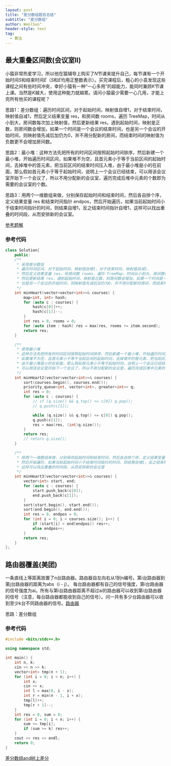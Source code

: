 ```yaml
---
layout: post
title: "差分数组题目总结"
subtitle: "差分数组"
author: WenlSun"
header-style: text
tag:
  - 算法
---
```


## 最大重叠区间数(会议室II)

小猿非常热爱学习，所以他在猿辅导上购买了$N$节课来提升自己，每节课有一个开始时间$S$和结束时间$E$（$S$和$E$均用正整数表示）。买完课程后，粗心的小袁发现这些课程之间有些时间冲突，幸好小猿有一种“一心多用”的超能力，能同时兼顾$K$节课上课。当然是$K$越大，使用这种能力就越累。请问小猿最少需要一心几用，才能上完所有他买的课程呢？

思路1：差分数组：遍历时间区间，对于起始时间，映射值自增1，对于结束时间，映射值自减1，然后定义结果变量 res，和房间数 rooms，遍历 TreeMap，时间从小到大，房间数每次加上映射值，然后更新结果 res，遇到起始时间，映射是正数，则房间数会增加，如果一个时间是一个会议的结束时间，也是另一个会议的开始时间，则映射值先减后加仍为0，并不用分配新的房间，而结束时间的映射值为负数更不会增加房间数。

思路2：最小堆：这种方法先把所有的时间区间按照起始时间排序，然后新建一个最小堆，开始遍历时间区间，如果堆不为空，且首元素小于等于当前区间的起始时间，去掉堆中的首元素，把当前区间的结束时间压入堆，由于最小堆是小的在前面，那么假如首元素小于等于起始时间，说明上一个会议已经结束，可以用该会议室开始下一个会议了，所以不用分配新的会议室，遍历完成后堆中元素的个数即为需要的会议室的个数。

思路3：用两个一维数组来做，分别保存起始时间和结束时间，然后各自排个序，定义结果变量 res 和结束时间指针 endpos，然后开始遍历，如果当前起始时间小于结束时间指针的时间，则结果自增1，反之结束时间指针自增1，这样可以找出重叠的时间段，从而安排新的会议室。

[参考题解](https://www.cnblogs.com/grandyang/p/5244720.html)

### 参考代码

```c++
class Solution{
    public:
    /**
     * 采用差分数组
     * 遍历时间区间，对于起始时间，映射值自增1，对于结束时间，映射值自减1，
     * 然后定义结果变量 res，和房间数 rooms，遍历 TreeMap，时间从小到大，房间数每次加上映射值，
     * 然后更新结果 res，遇到起始时间，映射是正数，则房间数会增加，如果一个时间是一个会议的结束时间，
     * 也是另一个会议的开始时间，则映射值先减后加仍为0，并不用分配新的房间，而结束时间的映射值为负数更不会增加房间数。
     */
    int minHeart(vector<vector<int>>& courses) {
        map<int, int> hash;
        for (auto c : courses) {
            hash[c[0]]++;
            hash[c[1]]--;
        }
        int res = 0, rooms = 0;
        for (auto item : hash) res = max(res, rooms += item.second);
        return res;
    }

    /**
     * 使用最小堆
     * 这种方法先把所有的时间区间按照起始时间排序，然后新建一个最小堆，开始遍历时间区间，
     * 如果堆不为空，且首元素小于等于当前区间的起始时间，去掉堆中的首元素，把当前区间的结束时间压入堆，
     * 由于最小堆是小的在前面，那么假如首元素小于等于起始时间，说明上一个会议已经结束，
     * 可以用该会议室开始下一个会议了，所以不用分配新的会议室，遍历完成后堆中元素的个数即为需要的会议室的个数。
     */
    int minHeart2(vector<vector<int>>& courses) {
        sort(courses.begin(), courses.end());
        priority_queue<int, vector<int>, greater<int>> q;
        int res = 0;
        for (auto c : courses) {
            // if (q.size() && q.top() <= c[0]) q.pop();
            // q.push(c[1]);

            while (q.size() && q.top() <= c[0]) q.pop();
            q.push(c[1]);
            res = max(res, (int)q.size());
        }
        return res;
        // return q.size();
    }

    /**
     * 用两个一维数组来做，分别保存起始时间和结束时间，然后各自排个序，定义结果变量 res 和结束时间指针 endpos，
     * 然后开始遍历，如果当前起始时间小于结束时间指针的时间，则结果自增1，反之结束时间指针自增1，
     * 这样可以找出重叠的时间段，从而安排新的会议室
     */
    int minHeart3(vector<vector<int>>& courses) {
        vector<int> start, end;
        for (auto c : courses) {
            start.push_back(c[0]);
            end.push_back(c[1]);
        }
        sort(start.begin(), start.end());
        sort(end.begin(), end.end());
        int res = 0, endpos = 0;
        for (int i = 0; i < courses.size(); i++) {
            if (start[i] < end[endpos]) res++;
            else endpos++;
        }
        return res;
    }
};
```

## 路由器覆盖(美团)

一条直线上等距离放置了n台路由器。路由器自左向右从1到n编号。第i台路由器到第j台路由器的距离为abs（i - j）。  每台路由器都有自己的信号强度，第i台路由器的信号强度为ai。所有与第i台路由器距离不超过ai的路由器可以收到第i台路由器的信号（注意，每台路由器都能收到自己的信号）。问一共有多少台路由器可以收到至少k台不同路由器的信号。[路由器](https://www.nowcoder.com/questionTerminal/220361995bb64de08dc47c646ee111ab)

思路：差分数组

### 参考代码

```c++
#include <bits/stdc++.h>

using namespace std;

int main() {
    int n, k;
    cin >> n >> k;
    vector<int> tmp(n + 1);
    for (int i = 0; i < n; i++) {
        int x;
        cin >> x;
        int l = max(0, i - x);
        int r = min(n - 1, i + x);
        tmp[l]++;
        tmp[r + 1]--;
    }
    int res = 0, sum = 0;
    for (int i = 0; i < n; i++) {
        sum += tmp[i];
        if (sum >= k) res++;
    }
    cout << res << endl;
    return 0;
}
```

[差分数组and树上差分](https://www.luogu.com.cn/blog/RPdreamer/ci-fen-and-shu-shang-ci-fen)